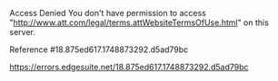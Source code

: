 Access Denied
You don't have permission to access "http://www.att.com/legal/terms.attWebsiteTermsOfUse.html" on this server.

Reference #18.875ed617.1748873292.d5ad79bc

https://errors.edgesuite.net/18.875ed617.1748873292.d5ad79bc